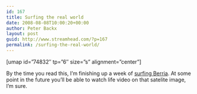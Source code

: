 ```yaml
---
id: 167
title: Surfing the real world
date: 2008-08-08T10:00:20+00:00
author: Peter Backx
layout: post
guid: http://www.streamhead.com/?p=167
permalink: /surfing-the-real-world/
---
```

[umap id=&#8221;74832&#8243; tp=&#8221;6&#8243; size=&#8221;s&#8221; alignment=&#8221;center&#8221;]

By the time you read this, I&#8217;m finishing up a week of <a title="Wannasurf Berria" href="http://www.wannasurf.com/spot/Europe/Spain/Cantabria/berria/index.html" target="_blank">surfing Berria</a>. At some point in the future you&#8217;ll be able to watch life video on that satelite image, I&#8217;m sure.

<!-- AddThis Advanced Settings generic via filter on the_content -->

<!-- AddThis Share Buttons generic via filter on the_content -->